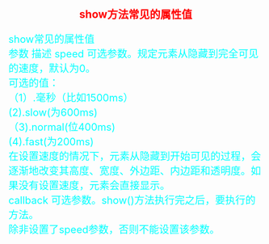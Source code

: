 <style>
h2{
text-align:center;
color:red;
}
p{
font-size:20px;
color:aqua;
}
</style>
<h2>show方法常见的属性值</h2>
<p>
                 show常见的属性值<br>
参数                                          描述
speed                         可选参数。规定元素从隐藏到完全可见的速度，默认为0。 <br>
                              可选的值：                      <br>
                             （1）.毫秒（比如1500ms）         <br>
                              (2).slow(为600ms)             <br>
                             （3).normal(位400ms)           <br>
                              (4).fast(为200ms)            <br>
                             在设置速度的情况下，元素从隐藏到开始可见的过程，会逐渐地改变其高度、宽度、外边距、内边距和透明度。如果没有设置速度，元素会直接显示。<br>
callback                     可选参数。show()方法执行完之后，要执行的方法。<br>
                             除非设置了speed参数，否则不能设置该参数。<br>



</p>




